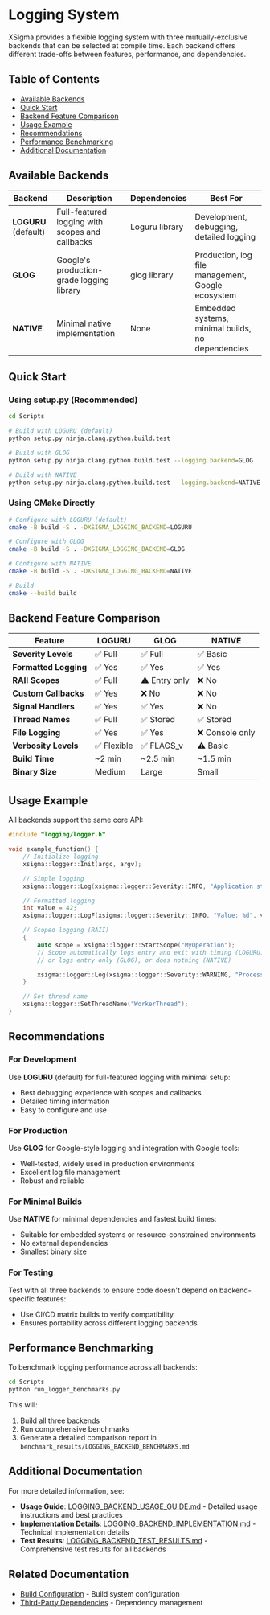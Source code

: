 # Logging System

XSigma provides a flexible logging system with three mutually-exclusive backends that can be selected at compile time. Each backend offers different trade-offs between features, performance, and dependencies.

## Table of Contents

- [Available Backends](#available-backends)
- [Quick Start](#quick-start)
- [Backend Feature Comparison](#backend-feature-comparison)
- [Usage Example](#usage-example)
- [Recommendations](#recommendations)
- [Performance Benchmarking](#performance-benchmarking)
- [Additional Documentation](#additional-documentation)

## Available Backends

| Backend | Description | Dependencies | Best For |
|---------|-------------|--------------|----------|
| **LOGURU** (default) | Full-featured logging with scopes and callbacks | Loguru library | Development, debugging, detailed logging |
| **GLOG** | Google's production-grade logging library | glog library | Production, log file management, Google ecosystem |
| **NATIVE** | Minimal native implementation | None | Embedded systems, minimal builds, no dependencies |

## Quick Start

### Using setup.py (Recommended)

```bash
cd Scripts

# Build with LOGURU (default)
python setup.py ninja.clang.python.build.test

# Build with GLOG
python setup.py ninja.clang.python.build.test --logging.backend=GLOG

# Build with NATIVE
python setup.py ninja.clang.python.build.test --logging.backend=NATIVE
```

### Using CMake Directly

```bash
# Configure with LOGURU (default)
cmake -B build -S . -DXSIGMA_LOGGING_BACKEND=LOGURU

# Configure with GLOG
cmake -B build -S . -DXSIGMA_LOGGING_BACKEND=GLOG

# Configure with NATIVE
cmake -B build -S . -DXSIGMA_LOGGING_BACKEND=NATIVE

# Build
cmake --build build
```

## Backend Feature Comparison

| Feature | LOGURU | GLOG | NATIVE |
|---------|--------|------|--------|
| **Severity Levels** | ✅ Full | ✅ Full | ✅ Basic |
| **Formatted Logging** | ✅ Yes | ✅ Yes | ✅ Yes |
| **RAII Scopes** | ✅ Full | ⚠️ Entry only | ❌ No |
| **Custom Callbacks** | ✅ Yes | ❌ No | ❌ No |
| **Signal Handlers** | ✅ Yes | ✅ Yes | ❌ No |
| **Thread Names** | ✅ Full | ✅ Stored | ✅ Stored |
| **File Logging** | ✅ Yes | ✅ Yes | ❌ Console only |
| **Verbosity Levels** | ✅ Flexible | ✅ FLAGS_v | ⚠️ Basic |
| **Build Time** | ~2 min | ~2.5 min | ~1.5 min |
| **Binary Size** | Medium | Large | Small |

## Usage Example

All backends support the same core API:

```cpp
#include "logging/logger.h"

void example_function() {
    // Initialize logging
    xsigma::logger::Init(argc, argv);

    // Simple logging
    xsigma::logger::Log(xsigma::logger::Severity::INFO, "Application started");

    // Formatted logging
    int value = 42;
    xsigma::logger::LogF(xsigma::logger::Severity::INFO, "Value: %d", value);

    // Scoped logging (RAII)
    {
        auto scope = xsigma::logger::StartScope("MyOperation");
        // Scope automatically logs entry and exit with timing (LOGURU)
        // or logs entry only (GLOG), or does nothing (NATIVE)

        xsigma::logger::Log(xsigma::logger::Severity::WARNING, "Processing...");
    }

    // Set thread name
    xsigma::logger::SetThreadName("WorkerThread");
}
```

## Recommendations

### For Development

Use **LOGURU** (default) for full-featured logging with minimal setup:
- Best debugging experience with scopes and callbacks
- Detailed timing information
- Easy to configure and use

### For Production

Use **GLOG** for Google-style logging and integration with Google tools:
- Well-tested, widely used in production environments
- Excellent log file management
- Robust and reliable

### For Minimal Builds

Use **NATIVE** for minimal dependencies and fastest build times:
- Suitable for embedded systems or resource-constrained environments
- No external dependencies
- Smallest binary size

### For Testing

Test with all three backends to ensure code doesn't depend on backend-specific features:
- Use CI/CD matrix builds to verify compatibility
- Ensures portability across different logging backends

## Performance Benchmarking

To benchmark logging performance across all backends:

```bash
cd Scripts
python run_logger_benchmarks.py
```

This will:
1. Build all three backends
2. Run comprehensive benchmarks
3. Generate a detailed comparison report in `benchmark_results/LOGGING_BACKEND_BENCHMARKS.md`

## Additional Documentation

For more detailed information, see:

- **Usage Guide**: [LOGGING_BACKEND_USAGE_GUIDE.md](../LOGGING_BACKEND_USAGE_GUIDE.md) - Detailed usage instructions and best practices
- **Implementation Details**: [LOGGING_BACKEND_IMPLEMENTATION.md](../LOGGING_BACKEND_IMPLEMENTATION.md) - Technical implementation details
- **Test Results**: [LOGGING_BACKEND_TEST_RESULTS.md](../LOGGING_BACKEND_TEST_RESULTS.md) - Comprehensive test results for all backends

## Related Documentation

- [Build Configuration](build-configuration.md) - Build system configuration
- [Third-Party Dependencies](third-party-dependencies.md) - Dependency management

